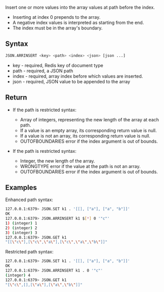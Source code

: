 Insert one or more values into the array values at path before the index.


* Inserting at index 0 prepends to the array.
* A negative index values is interpreted as starting from the end.
* The index must be in the array's boundary.

## Syntax

```bash
JSON.ARRINSERT <key> <path> <index> <json> [json ...]
```

* key - required, Redis key of document type
* path - required, a JSON path
* index - required, array index before which values are inserted.
* json - required, JSON value to be appended to the array

## Return

* If the path is restricted syntax:
    * Array of integers, representing the new length of the array at each path.
    * If a value is an empty array, its corresponding return value is null.
    * If a value is not an array, its corresponding return value is null.
    * OUTOFBOUNDARIES error if the index argument is out of bounds.

* If the path is restricted syntax:
    * Integer, the new length of the array.
    * WRONGTYPE error if the value at the path is not an array.
    * OUTOFBOUNDARIES error if the index argument is out of bounds.

## Examples

Enhanced path syntax:

```bash
127.0.0.1:6379> JSON.SET k1 . '[[], ["a"], ["a", "b"]]'
OK
127.0.0.1:6379> JSON.ARRINSERT k1 $[*] 0 '"c"'
1) (integer) 1
2) (integer) 2
3) (integer) 3
127.0.0.1:6379> JSON.GET k1
"[[\"c\"],[\"c\",\"a\"],[\"c\",\"a\",\"b\"]]"
```

Restricted path syntax:

```bash
127.0.0.1:6379> JSON.SET k1 . '[[], ["a"], ["a", "b"]]'
OK
127.0.0.1:6379> JSON.ARRINSERT k1 . 0 '"c"'
(integer) 4
127.0.0.1:6379> JSON.GET k1
"[\"c\",[],[\"a\"],[\"a\",\"b\"]]"
```
